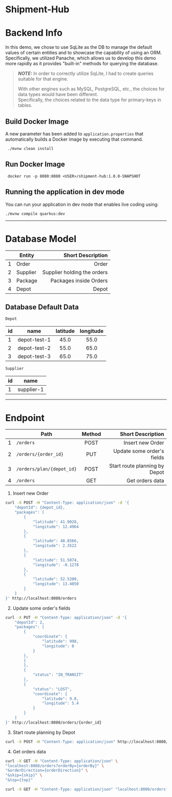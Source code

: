 # Shipment-Hub

# Backend Info
In this demo, we chose to use SqLite as the DB to manage the default values of certain entities and to showcase the capability of using an ORM.  
Specifically, we utilized Panache, which allows us to develop this demo more rapidly as it provides "built-in" methods for querying the database.  
> **_NOTE:_**  In order to correctly utilize SqLite, I had to create queries suitable for that engine.  
> 
> With other engines such as MySQL, PostgreSQL, etc., the choices for data types would have been different.  
> Specifically, the choices related to the data type for primary-keys in tables.


## Build Docker Image
A new parameter has been added to `application.properties` that automatically builds a Docker image by executing that command.
```shell script
 ./mvnw clean install
``` 

## Run Docker Image
```shell script
 docker run -p 8080:8080 <USER>/shipment-hub:1.0.0-SNAPSHOT
```

## Running the application in dev mode
You can run your application in dev mode that enables live coding using:
```shell script
./mvnw compile quarkus:dev
```
___
# Database Model
|   | Entity   |           Short Description | 
|---|----------|----------------------------:|
| 1 | Order    |                       Order |  
| 2 | Supplier | Supplier holding the orders |
| 3 | Package  |      Packages inside Orders |  
| 4 | Depot    |                       Depot | 

## Database Default Data

`Depot`

| id | name         | latitude  | longitude | 
|----|--------------|:---------:|:---------:|
| 1  | depot-test-1 |   45.0    |   55.0    |  
| 2  | depot-test-2 |   55.0    |   65.0    |
| 3  | depot-test-3 |   65.0    |   75.0    |

`Supplier`

| id | name       |  
|----|------------|
| 1  | supplier-1 |  


---
# Endpoint

|   | Path                      | Method |             Short Description |
|---|---------------------------|:------:|------------------------------:|
| 1 | `/orders`                 |  POST  |              Insert new Order |
| 2 | `/orders/{order_id}`      |  PUT   |    Update some order's fields |
| 3 | `/orders/plan/{depot_id}` |  POST  | Start route planning by Depot |
| 4 | `/orders`                 |  GET   |               Get orders data |



1. Insert new Order
```bash
curl -X POST -H "Content-Type: application/json" -d '{
    "depotId": {depot_id},
    "packages": [
        {
            "latitude": 41.9028,
            "longitude": 12.4964
        },
        {
            "latitude": 48.8566,
            "longitude": 2.3522
        },
        {
            "latitude": 51.5074,
            "longitude": -0.1278
        },
        {
            "latitude": 52.5200,
            "longitude": 13.4050
        }
    ]
}' http://localhost:8080/orders
```


2. Update some order's fields
```bash
curl -X PUT -H "Content-Type: application/json" -d '{
    "depotId": 2,
    "packages": [
        {
            "coordinate": {
                "latitude": 998,
                "longitude": 0
            }
        },
        {
        },
        {
            "status": "IN_TRANSIT"
        },
        {
            "status": "LOST",
            "coordinate": {
                "latitude": 9.0,
                "longitude": 5.4
            }
        }
    ]
}' http://localhost:8080/orders/{order_id}
```


3. Start route planning by Depot
```bash
curl -X POST -H "Content-Type: application/json" http://localhost:8080/orders/plan/{depot_id}
```


4. Get orders data
```bash
curl -X GET -H "Content-Type: application/json" \
"localhost:8080/orders?orderBy={orderBy}" \
"&orderDirection={orderDirection}" \
"&skip={skip}" \
"&top={top}"
```
```bash
curl -X GET -H "Content-Type: application/json" "localhost:8080/orders?orderBy=id&orderDirection=asc&skip=0&top=20"
```


